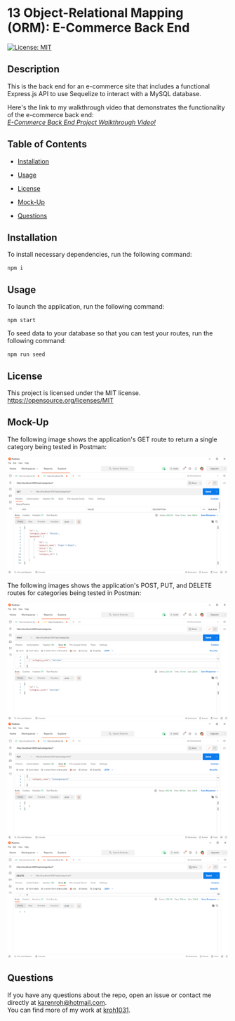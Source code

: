 # 13 Object-Relational Mapping (ORM): E-Commerce Back End

[![License: MIT](https://img.shields.io/badge/License-MIT-yellow.svg)](https://opensource.org/licenses/MIT)

## Description

This is the back end for an e-commerce site that includes a functional Express.js API to use Sequelize to interact with a MySQL database.

Here's the link to my walkthrough video that demonstrates the functionality of the e-commerce back end:  
[_E-Commerce Back End Project Walkthrough Video!_](https://drive.google.com/file/d/1Btz8mraDg-0wATMyxMrRBrmHUcG8FmRL/view)

## Table of Contents

- [Installation](#installation)

- [Usage](#usage)

- [License](#license)

- [Mock-Up](#mock-up)

- [Questions](#questions)

## Installation

To install necessary dependencies, run the following command:

```
npm i
```

## Usage

To launch the application, run the following command:

```
npm start
```

To seed data to your database so that you can test your routes, run the following command:

```
npm run seed
```

## License

This project is licensed under the MIT license.  
https://opensource.org/licenses/MIT

## Mock-Up

The following image shows the application's GET route to return a single category being tested in Postman:

![In Postman, the user tests "GET Category by ID"](./assets/get-single-category.PNG)

The following images shows the application's POST, PUT, and DELETE routes for categories being tested in Postman:

![In Postman, the user tests "CREATE Category"](./assets/post-category.PNG)
![In Postman, the user tests "UPDATE Category"](./assets/put-category.PNG)
![In Postman, the user tests "DELETE Category by ID"](./assets/delete-category.PNG)

## Questions

If you have any questions about the repo, open an issue or contact me directly at karenroh@hotmail.com.  
You can find more of my work at [kroh1031](https://github.com/kroh1031).
